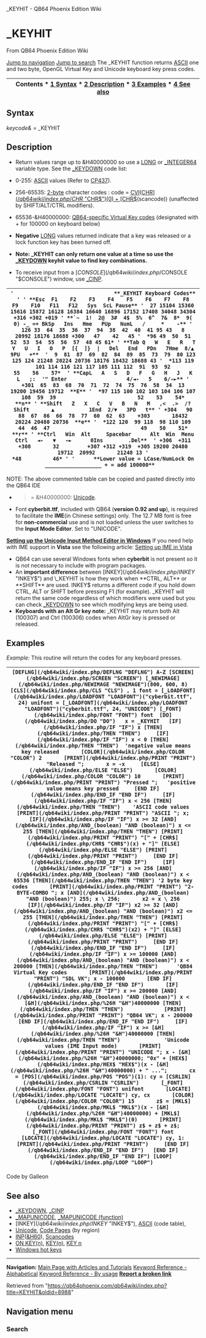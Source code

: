 


\_KEYHIT - QB64 Phoenix Edition Wiki








# \_KEYHIT



From QB64 Phoenix Edition Wiki



[Jump to navigation](#mw-head)
[Jump to search](#searchInput)
The \_KEYHIT function returns [ASCII](/qb64wiki/index.php/ASCII "ASCII") one and two byte, OpenGL Virtual Key and Unicode keyboard key press codes.


  






| Contents * [1 Syntax](#Syntax) * [2 Description](#Description) * [3 Examples](#Examples) * [4 See also](#See_also) |
| --- |


## Syntax


*keycode&* = \_KEYHIT
  




## Description


* Return values range up to &H40000000 so use a [LONG](/qb64wiki/index.php/LONG "LONG") or [\_INTEGER64](/qb64wiki/index.php/INTEGER64 "INTEGER64") variable type. See the [\_KEYDOWN](/qb64wiki/index.php/KEYDOWN "KEYDOWN") code list:


* 0-255: [ASCII](/qb64wiki/index.php/ASCII "ASCII") values (Refer to [CP437](https://en.wikipedia.org/wiki/Code_page_437 "wikipedia:Code page 437")).
* 256-65535: [2-byte](/qb64wiki/index.php/ASCII#Two_Byte_Codes "ASCII") character codes : code = [CVI](/qb64wiki/index.php/CVI "CVI")([CHR$](/qb64wiki/index.php/CHR$ "CHR$")(0) + [CHR$](/qb64wiki/index.php/CHR$ "CHR$")(scancode)) (unaffected by SHIFT/ALT/CTRL modifiers).
* 65536-&H40000000: [QB64-specific Virtual Key codes](/qb64wiki/index.php/KEYDOWN "KEYDOWN") (designated with + for 100000 on keyboard below)
* **Negative** [LONG](/qb64wiki/index.php/LONG "LONG") values returned indicate that a key was released or a lock function key has been turned off.

* **Note: \_KEYHIT can only return one value at a time so use the [\_KEYDOWN](/qb64wiki/index.php/KEYDOWN "KEYDOWN") keyhit value to find key combinations.**
* To receive input from a [$CONSOLE](/qb64wiki/index.php/$CONSOLE "$CONSOLE") window, use [\_CINP](/qb64wiki/index.php/CINP "CINP").




| ``` '                                **_KEYHIT Keyboard Codes** ' ' **Esc  F1    F2    F3    F4    F5    F6    F7    F8    F9    F10   F11   F12   Sys  ScL Pause** '  27 15104 15360 15616 15872 16128 16384 16640 16896 17152 17408 34048 34304 +316 +302 +019 ' **`~  1!  2@  3#  4$  5%  6^  7&  8*  9(  0) -_ =+ BkSp   Ins   Hme   PUp   NumL   /     *    -** ' 126 33  64  35  36  37  94  38  42  40  41 95 43   8   20992 18176 18688 +300   47    42   45 '  *96 49  50  51  52  53  54  55  56  57  48 45 61* ' **Tab Q   W   E   R   T   Y   U   I   O   P  [{  ]}  \|   Del   End   PDn   7Hme  8/▲   9PU   +**  '  9  81  87  69  82  84  89  85  73  79  80 123 125 124 21248 20224 20736 18176 18432 18688 43 '  *113 119 101 114 116 121 117 105 111 112  91  93  92                    55    56    57*  ' **CapL   A   S   D   F   G   H   J   K   L   ;:  '" Enter                   4/◄-   5    6/-►** ' +301  65  83  68  70  71  72  74  75  76  58  34  13                     19200 19456 19712  **E** '  *97 115 100 102 103 104 106 107 108  59  39                          52    53    54*    **n** ' **Shift   Z   X   C   V   B   N   M   ,<  .>  /?    Shift       ▲           1End  2/▼   3PD   t** ' +304   90  88  67  86  66  78  77  60  62  63    +303       18432        20224 20480 20736  **e** '  *122 120  99 118  98 110 109  44  46  47                             49    50    51*    **r** ' **Ctrl   Win  Alt     Spacebar      Alt  Win  Menu  Ctrl   ◄-   ▼   -►      0Ins        .Del**  ' +306  +311 +308       32         +307 +312 +319  +305 19200 20480 19712  20992       21248 13 '                                                                       *48          46* ' '      **Lower value = LCase/NumLock On __________________ + = add 100000**   ``` |
| --- |


NOTE: The above commented table can be copied and pasted directly into the QB64 IDE
  




* >= &H40000000: [Unicode](/qb64wiki/index.php/Unicode "Unicode").

* Font **cyberbit.ttf**, included with QB64 (**version 0.92 and up**), is required to facilitate the **IME**(in Chinese settings) only. The 12.7 MB font is free for **non-commercial** use and is not loaded unless the user switches to the **Input Mode Editor**. Set to "UNICODE".


**[Setting up the Unicode Input Method Editor in Windows](http://www.fileformat.info/tip/microsoft/enter_unicode.htm)**
If you need help with IME support in **Vista** see the following article: [Setting up IME in Vista](http://blogs.msdn.com/b/michkap/archive/2006/07/20/671835.aspx)
* QB64 can use several Windows fonts when **cyberbit** is not present so it is not necessary to include with program packages.
* An **important difference** between [INKEY$](/qb64wiki/index.php/INKEY$ "INKEY$") and \_KEYHIT is how they work when **CTRL, ALT** or **SHIFT** are used. INKEY$ returns a different code if you hold down CTRL, ALT or SHIFT before pressing F1 (for example). \_KEYHIT will return the same code regardless of which modifiers were used but you can check [\_KEYDOWN](/qb64wiki/index.php/KEYDOWN "KEYDOWN") to see which modifying keys are being used.
* **Keyboards with an Alt Gr key note:** \_KEYHIT may return both Alt (100307) and Ctrl (100306) codes when AltGr key is pressed or released.


  




## Examples


*Example:* This routine will return the codes for any keyboard presses.





| ``` [DEFLNG](/qb64wiki/index.php/DEFLNG "DEFLNG") A-Z [SCREEN](/qb64wiki/index.php/SCREEN "SCREEN") [_NEWIMAGE](/qb64wiki/index.php/NEWIMAGE "NEWIMAGE")(800, 600, 8) [CLS](/qb64wiki/index.php/CLS "CLS") , 1 font = [_LOADFONT](/qb64wiki/index.php/LOADFONT "LOADFONT")("cyberbit.ttf", 24) unifont = [_LOADFONT](/qb64wiki/index.php/LOADFONT "LOADFONT")("cyberbit.ttf", 24, "UNICODE") [_FONT](/qb64wiki/index.php/FONT "FONT") font  [DO](/qb64wiki/index.php/DO "DO")   x = _KEYHIT   [IF](/qb64wiki/index.php/IF "IF") x [THEN](/qb64wiki/index.php/THEN "THEN")     [IF](/qb64wiki/index.php/IF "IF") x < 0 [THEN](/qb64wiki/index.php/THEN "THEN")  'negative value means key released       [COLOR](/qb64wiki/index.php/COLOR "COLOR") 2       [PRINT](/qb64wiki/index.php/PRINT "PRINT") "Released ";       x = -x     [ELSE](/qb64wiki/index.php/ELSE "ELSE")       [COLOR](/qb64wiki/index.php/COLOR "COLOR") 10       [PRINT](/qb64wiki/index.php/PRINT "PRINT") "Pressed ";   'positive value means key pressed     [END IF](/qb64wiki/index.php/END_IF "END IF")     [IF](/qb64wiki/index.php/IF "IF") x < 256 [THEN](/qb64wiki/index.php/THEN "THEN")    'ASCII code values       [PRINT](/qb64wiki/index.php/PRINT "PRINT") "ASCII "; x;       [IF](/qb64wiki/index.php/IF "IF") x >= 32 [AND](/qb64wiki/index.php/AND_(boolean) "AND (boolean)") x <= 255 [THEN](/qb64wiki/index.php/THEN "THEN") [PRINT](/qb64wiki/index.php/PRINT "PRINT") "[" + [CHR$](/qb64wiki/index.php/CHR$ "CHR$")(x) + "]" [ELSE](/qb64wiki/index.php/ELSE "ELSE") [PRINT](/qb64wiki/index.php/PRINT "PRINT")     [END IF](/qb64wiki/index.php/END_IF "END IF")     [IF](/qb64wiki/index.php/IF "IF") x >= 256 [AND](/qb64wiki/index.php/AND_(boolean) "AND (boolean)") x < 65536 [THEN](/qb64wiki/index.php/THEN "THEN") '2 byte key codes       [PRINT](/qb64wiki/index.php/PRINT "PRINT") "2-BYTE-COMBO "; x [AND](/qb64wiki/index.php/AND_(boolean) "AND (boolean)") 255; x \ 256;       x2 = x \ 256       [IF](/qb64wiki/index.php/IF "IF") x2 >= 32 [AND](/qb64wiki/index.php/AND_(boolean) "AND (boolean)") x2 <= 255 [THEN](/qb64wiki/index.php/THEN "THEN") [PRINT](/qb64wiki/index.php/PRINT "PRINT") "[" + [CHR$](/qb64wiki/index.php/CHR$ "CHR$")(x2) + "]" [ELSE](/qb64wiki/index.php/ELSE "ELSE") [PRINT](/qb64wiki/index.php/PRINT "PRINT")     [END IF](/qb64wiki/index.php/END_IF "END IF")     [IF](/qb64wiki/index.php/IF "IF") x >= 100000 [AND](/qb64wiki/index.php/AND_(boolean) "AND (boolean)") x < 200000 [THEN](/qb64wiki/index.php/THEN "THEN")      'QB84 Virtual Key codes       [PRINT](/qb64wiki/index.php/PRINT "PRINT") "SDL VK"; x - 100000       [END IF](/qb64wiki/index.php/END_IF "END IF")       [IF](/qb64wiki/index.php/IF "IF") x >= 200000 [AND](/qb64wiki/index.php/AND_(boolean) "AND (boolean)") x < [&H](/qb64wiki/index.php/%26H "&H")40000000 [THEN](/qb64wiki/index.php/THEN "THEN")             [PRINT](/qb64wiki/index.php/PRINT "PRINT") "QB64 VK"; x - 200000     [END IF](/qb64wiki/index.php/END_IF "END IF")     [IF](/qb64wiki/index.php/IF "IF") x >= [&H](/qb64wiki/index.php/%26H "&H")40000000 [THEN](/qb64wiki/index.php/THEN "THEN")              'Unicode values (IME Input mode)       [PRINT](/qb64wiki/index.php/PRINT "PRINT") "UNICODE "; x - [&H](/qb64wiki/index.php/%26H "&H")40000000; "0x" + [HEX$](/qb64wiki/index.php/HEX$ "HEX$")(x - [&H](/qb64wiki/index.php/%26H "&H")40000000) + " ...";       cx = [POS](/qb64wiki/index.php/POS "POS")(1): cy = [CSRLIN](/qb64wiki/index.php/CSRLIN "CSRLIN")       [_FONT](/qb64wiki/index.php/FONT "FONT") unifont       [LOCATE](/qb64wiki/index.php/LOCATE "LOCATE") cy, cx       [COLOR](/qb64wiki/index.php/COLOR "COLOR") 15       z$ = [MKL$](/qb64wiki/index.php/MKL$ "MKL$")(x - [&H](/qb64wiki/index.php/%26H "&H")40000000) + [MKL$](/qb64wiki/index.php/MKL$ "MKL$")(0)       [PRINT](/qb64wiki/index.php/PRINT "PRINT") z$ + z$ + z$;       [_FONT](/qb64wiki/index.php/FONT "FONT") font       [LOCATE](/qb64wiki/index.php/LOCATE "LOCATE") cy, 1: [PRINT](/qb64wiki/index.php/PRINT "PRINT")     [END IF](/qb64wiki/index.php/END_IF "END IF")   [END IF](/qb64wiki/index.php/END_IF "END IF") [LOOP](/qb64wiki/index.php/LOOP "LOOP")  ``` |
| --- |


Code by Galleon
  




## See also


* [\_KEYDOWN](/qb64wiki/index.php/KEYDOWN "KEYDOWN"), [\_CINP](/qb64wiki/index.php/CINP "CINP")
* [\_MAPUNICODE](/qb64wiki/index.php/MAPUNICODE "MAPUNICODE"), [\_MAPUNICODE (function)](/qb64wiki/index.php/MAPUNICODE_(function) "MAPUNICODE (function)")
* [INKEY$](/qb64wiki/index.php/INKEY$ "INKEY$"), [ASCII](/qb64wiki/index.php/ASCII "ASCII") (code table),
* [Unicode](/qb64wiki/index.php/Unicode "Unicode"), [Code Pages](/qb64wiki/index.php/Code_Pages "Code Pages") (by region)
* [INP](/qb64wiki/index.php/INP "INP")([&H60](/qb64wiki/index.php/%26H "&H")), [Scancodes](/qb64wiki/index.php/Scancodes "Scancodes")
* [ON KEY(n)](/qb64wiki/index.php/ON_KEY(n) "ON KEY(n)"), [KEY(n)](/qb64wiki/index.php/KEY(n) "KEY(n)"), [KEY n](/qb64wiki/index.php/KEY_n "KEY n")
* [Windows hot keys](/qb64wiki/index.php/Windows_Libraries#Hot_Keys_(maximize) "Windows Libraries")


  






---


**Navigation:**
[Main Page with Articles and Tutorials](/qb64wiki/index.php/Main_Page "Main Page")
[Keyword Reference - Alphabetical](/qb64wiki/index.php/Keyword_Reference_-_Alphabetical "Keyword Reference - Alphabetical")
[Keyword Reference - By usage](/qb64wiki/index.php/Keyword_Reference_-_By_usage "Keyword Reference - By usage")
**[Report a broken link](https://qb64phoenix.com/forum/showthread.php?tid=2800)**  





Retrieved from "<https://qb64phoenix.com/qb64wiki/index.php?title=KEYHIT&oldid=8988>"




## Navigation menu








### Search





















